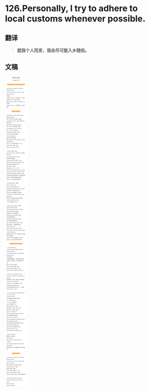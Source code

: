 # 126.Personally, I try to adhere to local customs whenever possible.

## 翻译

> **就我个人而言，我会尽可能入乡随俗。**

## 文稿

![](img/126.jpg)

